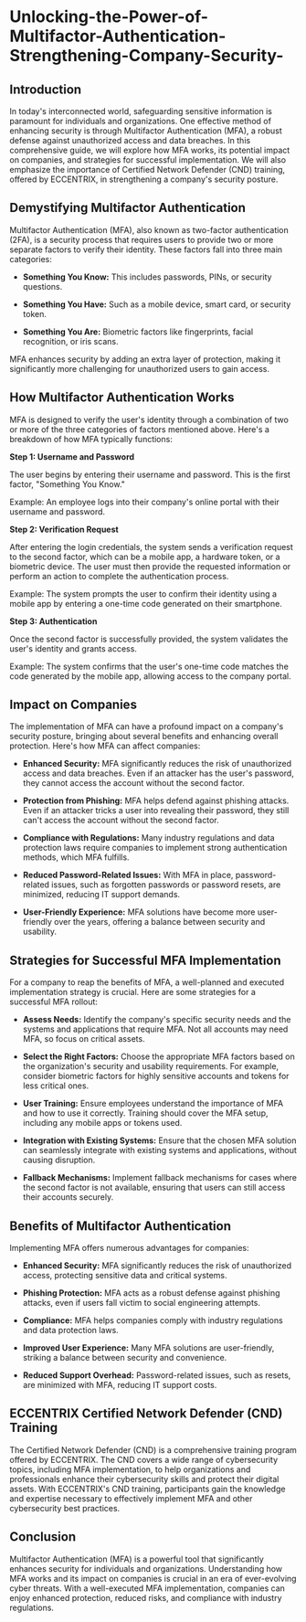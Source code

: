 # Unlocking-the-Power-of-Multifactor-Authentication-Strengthening-Company-Security-

 ## Introduction 

 In today's interconnected world, safeguarding sensitive information is paramount for individuals and organizations. One effective method of enhancing security is through Multifactor Authentication (MFA), a robust defense against unauthorized access and data breaches. In this comprehensive guide, we will explore how MFA works, its potential impact on companies, and strategies for successful implementation. We will also emphasize the importance of Certified Network Defender (CND) training, offered by ECCENTRIX, in strengthening a company's security posture. 

## Demystifying Multifactor Authentication 

Multifactor Authentication (MFA), also known as two-factor authentication (2FA), is a security process that requires users to provide two or more separate factors to verify their identity. These factors fall into three main categories: 

- **Something You Know:** This includes passwords, PINs, or security questions. 

- **Something You Have:** Such as a mobile device, smart card, or security token. 

- **Something You Are:** Biometric factors like fingerprints, facial recognition, or iris scans.

MFA enhances security by adding an extra layer of protection, making it significantly more challenging for unauthorized users to gain access. 

## How Multifactor Authentication Works 

MFA is designed to verify the user's identity through a combination of two or more of the three categories of factors mentioned above. Here's a breakdown of how MFA typically functions: 

**Step 1: Username and Password**

The user begins by entering their username and password. This is the first factor, "Something You Know." 

Example: An employee logs into their company's online portal with their username and password. 

**Step 2: Verification Request**

After entering the login credentials, the system sends a verification request to the second factor, which can be a mobile app, a hardware token, or a biometric device. The user must then provide the requested information or perform an action to complete the authentication process. 

Example: The system prompts the user to confirm their identity using a mobile app by entering a one-time code generated on their smartphone. 

**Step 3: Authentication** 

Once the second factor is successfully provided, the system validates the user's identity and grants access. 

Example: The system confirms that the user's one-time code matches the code generated by the mobile app, allowing access to the company portal. 

## Impact on Companies 

The implementation of MFA can have a profound impact on a company's security posture, bringing about several benefits and enhancing overall protection. Here's how MFA can affect companies: 

- **Enhanced Security:** MFA significantly reduces the risk of unauthorized access and data breaches. Even if an attacker has the user's password, they cannot access the account without the second factor. 

- **Protection from Phishing:** MFA helps defend against phishing attacks. Even if an attacker tricks a user into revealing their password, they still can't access the account without the second factor. 

- **Compliance with Regulations:** Many industry regulations and data protection laws require companies to implement strong authentication methods, which MFA fulfills. 

- **Reduced Password-Related Issues:** With MFA in place, password-related issues, such as forgotten passwords or password resets, are minimized, reducing IT support demands. 

- **User-Friendly Experience:** MFA solutions have become more user-friendly over the years, offering a balance between security and usability. 

## Strategies for Successful MFA Implementation 

For a company to reap the benefits of MFA, a well-planned and executed implementation strategy is crucial. Here are some strategies for a successful MFA rollout: 

- **Assess Needs:** Identify the company's specific security needs and the systems and applications that require MFA. Not all accounts may need MFA, so focus on critical assets. 

- **Select the Right Factors:** Choose the appropriate MFA factors based on the organization's security and usability requirements. For example, consider biometric factors for highly sensitive accounts and tokens for less critical ones. 

- **User Training:** Ensure employees understand the importance of MFA and how to use it correctly. Training should cover the MFA setup, including any mobile apps or tokens used. 

- **Integration with Existing Systems:** Ensure that the chosen MFA solution can seamlessly integrate with existing systems and applications, without causing disruption. 

- **Fallback Mechanisms:** Implement fallback mechanisms for cases where the second factor is not available, ensuring that users can still access their accounts securely. 

## Benefits of Multifactor Authentication 

Implementing MFA offers numerous advantages for companies: 

- **Enhanced Security:** MFA significantly reduces the risk of unauthorized access, protecting sensitive data and critical systems. 

- **Phishing Protection:** MFA acts as a robust defense against phishing attacks, even if users fall victim to social engineering attempts. 

- **Compliance:** MFA helps companies comply with industry regulations and data protection laws. 

- **Improved User Experience:** Many MFA solutions are user-friendly, striking a balance between security and convenience. 

- **Reduced Support Overhead:** Password-related issues, such as resets, are minimized with MFA, reducing IT support costs. 

## ECCENTRIX Certified Network Defender (CND) Training 

The Certified Network Defender (CND) is a comprehensive training program offered by ECCENTRIX. The CND covers a wide range of cybersecurity topics, including MFA implementation, to help organizations and professionals enhance their cybersecurity skills and protect their digital assets. With ECCENTRIX's CND training, participants gain the knowledge and expertise necessary to effectively implement MFA and other cybersecurity best practices. 

## Conclusion 

Multifactor Authentication (MFA) is a powerful tool that significantly enhances security for individuals and organizations. Understanding how MFA works and its impact on companies is crucial in an era of ever-evolving cyber threats. With a well-executed MFA implementation, companies can enjoy enhanced protection, reduced risks, and compliance with industry regulations.  
